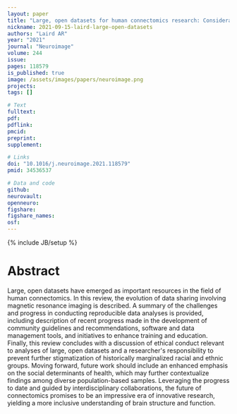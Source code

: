 ```yaml
---
layout: paper
title: "Large, open datasets for human connectomics research: Considerations for reproducible and responsible data use"
nickname: 2021-09-15-laird-large-open-datasets
authors: "Laird AR"
year: "2021"
journal: "Neuroimage"
volume: 244
issue: 
pages: 118579
is_published: true
image: /assets/images/papers/neuroimage.png
projects:
tags: []

# Text
fulltext:
pdf:
pdflink:
pmcid: 
preprint:
supplement:

# Links
doi: "10.1016/j.neuroimage.2021.118579"
pmid: 34536537

# Data and code
github:
neurovault:
openneuro:
figshare:
figshare_names:
osf:
---
```

{% include JB/setup %}

# Abstract

Large, open datasets have emerged as important resources in the field of human connectomics. In this review, the evolution of data sharing involving magnetic resonance imaging is described. A summary of the challenges and progress in conducting reproducible data analyses is provided, including description of recent progress made in the development of community guidelines and recommendations, software and data management tools, and initiatives to enhance training and education. Finally, this review concludes with a discussion of ethical conduct relevant to analyses of large, open datasets and a researcher's responsibility to prevent further stigmatization of historically marginalized racial and ethnic groups. Moving forward, future work should include an enhanced emphasis on the social determinants of health, which may further contextualize findings among diverse population-based samples. Leveraging the progress to date and guided by interdisciplinary collaborations, the future of connectomics promises to be an impressive era of innovative research, yielding a more inclusive understanding of brain structure and function.
